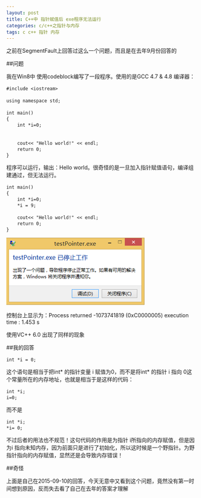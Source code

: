 ```yaml
---
layout: post
title: C++中 指针赋值后 exe程序无法运行
categories: c/c++之指针与内存
tags: c c++ 指针 内存
---
```


之前在SegmentFault上回答过这么一个问题，而且是在去年9月份回答的

##问题

我在Win8中 使用codeblock编写了一段程序。使用的是GCC 4.7 & 4.8 编译器：

```
#include <iostream>

using namespace std;

int main()
{
    int *i=0;


    cout<< "Hello world!" << endl;
    return 0;
}
```

程序可以运行，输出：Hello world。很奇怪的是一旦加入指针赋值语句，编译组建通过，但无法运行。

```
int main()
{
    int *i=0;
    *i = 9;

    cout<< "Hello world!" << endl;
    return 0;
}
```

![image](../media/image/2016-08-26/c-memory/01.png)

控制台上显示为：Process returned -1073741819 (0xC0000005) execution time : 1.453 s

使用VC++ 6.0 出现了同样的现象

##我的回答

```
int *i = 0;
```

这个语句是相当于把int\* 的指针变量 i 赋值为0，而不是将int\* 的指针 i 指向 0这个常量所在的内存地址，也就是相当于是这样的代码：

```
int *i;
i=0;
```

而不是

```
int *i;
*i= 0; 
```

不过后者的用法也不规范！这句代码的作用是为指针 i所指向的内存赋值，但是因为i 指向未知内存，因为前面只是进行了初始化，所以这时候是一个野指针。为野指针指向的内存赋值，显然还是会导致内存错误！

##奇怪

上面是自己在2015-09-10的回答，今天无意中又看到这个问题，竟然没有第一时间想到原因，反而失去看了自己在去年的答案才理解


